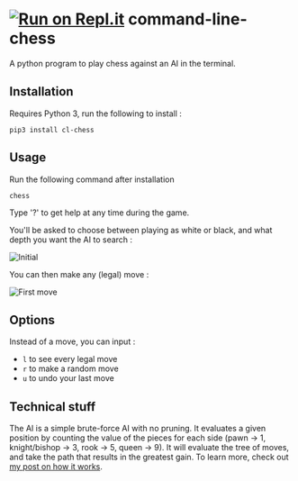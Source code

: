 [![Run on Repl.it](https://repl.it/badge/github/marcusbuffett/command-line-chess)](https://repl.it/github/marcusbuffett/command-line-chess)
command-line-chess
==================

A python program to play chess against an AI in the terminal.

## Installation

Requires Python 3, run the following to install :
  
    pip3 install cl-chess

## Usage

Run the following command after installation
  
    chess

Type '?' to get help at any time during the game.

You'll be asked to choose between playing as white or black, and what depth you want the AI to search :

![Initial](http://i.imgur.com/PSS7csc.png)

You can then make any (legal) move :

![First move](http://i.imgur.com/AsXhhvC.png)

## Options

Instead of a move, you can input :

* `l` to see every legal move
* `r` to make a random move
* `u` to undo your last move

## Technical stuff

The AI is a simple brute-force AI with no pruning. It evaluates a given position by counting the value of the pieces for each side (pawn -> 1, knight/bishop -> 3, rook -> 5, queen -> 9). It will evaluate the tree of moves, and take the path that results in the greatest gain. To learn more, check out [my post on how it works](https://mbuffett.com/posts/chess-ai/).
